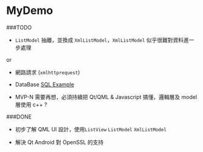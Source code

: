 MyDemo
==========

###TODO

* `ListModel` 抽離，並換成 `XmlListModel`，`XmlListModel` 似乎很難對資料進一步處理

or

* 網路請求 (`xmlhttprequest`) 

* DataBase [SQL Example](http://doc.qt.io/qt-5/examples-sql.html)

* MVP-N 需要再想，必須持續把 Qt/QML & Javascript 搞懂，邏輯層及 model 層使用 c++ ?

###DONE

* 初步了解 QML UI 設計，使用`ListView` `ListModel` `XmlListModel`

* 解決 Qt Android 對 OpenSSL 的支持

